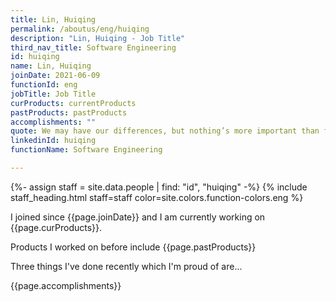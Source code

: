 ```yaml
---
title: Lin, Huiqing
permalink: /aboutus/eng/huiqing
description: "Lin, Huiqing - Job Title"
third_nav_title: Software Engineering
id: huiqing
name: Lin, Huiqing
joinDate: 2021-06-09
functionId: eng
jobTitle: Job Title
curProducts: currentProducts
pastProducts: pastProducts
accomplishments: ""
quote: We may have our differences, but nothing’s more important than family.
linkedinId: huiqing
functionName: Software Engineering

---
```


{%- assign staff = site.data.people | find: "id", "huiqing" -%}
{% include staff_heading.html staff=staff color=site.colors.function-colors.eng %}

<p>I joined since {{page.joinDate}} and I am currently working on {{page.curProducts}}.</p>

<p>Products I worked on before include {{page.pastProducts}}</p>

<p>Three things I've done recently which I'm proud of are...</p>
{{page.accomplishments}}
